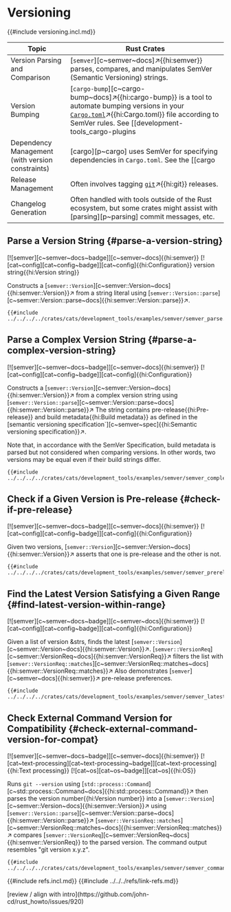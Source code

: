 # Versioning

{{#include versioning.incl.md}}

| Topic | Rust Crates |
|---|---|
| Version Parsing and Comparison | [`semver`][c~semver~docs]↗{{hi:semver}} parses, compares, and manipulates SemVer (Semantic Versioning) strings. |
| Version Bumping | [`cargo-bump`][c~cargo-bump~docs]↗{{hi:cargo-bump}} is a tool to automate bumping versions in your [`Cargo.toml`](https://doc.rust-lang.org/cargo/reference/manifest.html)↗{{hi:Cargo.toml}} file according to SemVer rules. See [[development-tools_cargo-plugins | Development Tools: Cargo Plugins]]. |
| Dependency Management (with version constraints) | [cargo][p~cargo] uses SemVer for specifying dependencies in `Cargo.toml`. See the [[cargo | Cargo]] chapter for more details. |
| Release Management | Often involves tagging [`git`](https://git-scm.com)↗{{hi:git}} releases. |
| Changelog Generation | Often handled with tools outside of the Rust ecosystem, but some crates might assist with [parsing][p~parsing] commit messages, etc. |

## Parse a Version String {#parse-a-version-string}

[![semver][c~semver~docs~badge]][c~semver~docs]{{hi:semver}} [![cat~config][cat~config~badge]][cat~config]{{hi:Configuration}} version string{{hi:Version string}}

Constructs a [`semver::Version`][c~semver::Version~docs]{{hi:semver::Version}}↗ from a string literal using [`semver::Version::parse`][c~semver::Version::parse~docs]{{hi:semver::Version::parse}}↗.

```rust,editable
{{#include ../../../../crates/cats/development_tools/examples/semver/semver_parse.rs:example}}
```

## Parse a Complex Version String {#parse-a-complex-version-string}

[![semver][c~semver~docs~badge]][c~semver~docs]{{hi:semver}} [![cat~config][cat~config~badge]][cat~config]{{hi:Configuration}}

Constructs a [`semver::Version`][c~semver::Version~docs]{{hi:semver::Version}}↗ from a complex version string using [`semver::Version::parse`][c~semver::Version::parse~docs]{{hi:semver::Version::parse}}↗ The string contains pre-release{{hi:Pre-release}} and build metadata{{hi:Build metadata}} as defined in the [semantic versioning specification`][c~semver~spec]{{hi:Semantic versioning specification}}↗.

Note that, in accordance with the SemVer Specification, build metadata is parsed but not considered when comparing versions. In other words, two versions may be equal even if their build strings differ.

```rust,editable
{{#include ../../../../crates/cats/development_tools/examples/semver/semver_complex.rs:example}}
```

## Check if a Given Version is Pre-release {#check-if-pre-release}

[![semver][c~semver~docs~badge]][c~semver~docs]{{hi:semver}} [![cat~config][cat~config~badge]][cat~config]{{hi:Configuration}}

Given two versions, [`semver::Version`][c~semver::Version~docs]{{hi:semver::Version}}↗ asserts that one is pre-release and the other is not.

```rust,editable
{{#include ../../../../crates/cats/development_tools/examples/semver/semver_prerelease.rs:example}}
```

## Find the Latest Version Satisfying a Given Range {#find-latest-version-within-range}

[![semver][c~semver~docs~badge]][c~semver~docs]{{hi:semver}} [![cat~config][cat~config~badge]][cat~config]{{hi:Configuration}}

Given a list of version &strs, finds the latest [`semver::Version`][c~semver::Version~docs]{{hi:semver::Version}}↗.
[`semver::VersionReq`][c~semver::VersionReq~docs]{{hi:semver::VersionReq}}↗ filters the list with [`semver::VersionReq::matches`][c~semver::VersionReq::matches~docs]{{hi:semver::VersionReq::matches}}↗ Also demonstrates [`semver`][c~semver~docs]{{hi:semver}}↗ pre-release preferences.

```rust,editable
{{#include ../../../../crates/cats/development_tools/examples/semver/semver_latest.rs:example}}
```

## Check External Command Version for Compatibility {#check-external-command-version-for-compat}

[![semver][c~semver~docs~badge]][c~semver~docs]{{hi:semver}} [![cat~text-processing][cat~text-processing~badge]][cat~text-processing]{{hi:Text processing}} [![cat~os][cat~os~badge]][cat~os]{{hi:OS}}

Runs `git --version` using [`std::process::Command`][c~std::process::Command~docs]{{hi:std::process::Command}}↗ then parses the version number{{hi:Version number}} into a
[`semver::Version`][c~semver::Version~docs]{{hi:semver::Version}}↗ using [`semver::Version::parse`][c~semver::Version::parse~docs]{{hi:semver::Version::parse}}↗ [`semver::VersionReq::matches`][c~semver::VersionReq::matches~docs]{{hi:semver::VersionReq::matches}}↗ compares
[`semver::VersionReq`][c~semver::VersionReq~docs]{{hi:semver::VersionReq}} to the parsed version. The command output resembles "git version x.y.z".

```rust,editable
{{#include ../../../../crates/cats/development_tools/examples/semver/semver_command.rs:example}}
```

{{#include refs.incl.md}}
{{#include ../../../refs/link-refs.md}}

<div class="hidden">
[review / align with intro](https://github.com/john-cd/rust_howto/issues/920)
</div>
